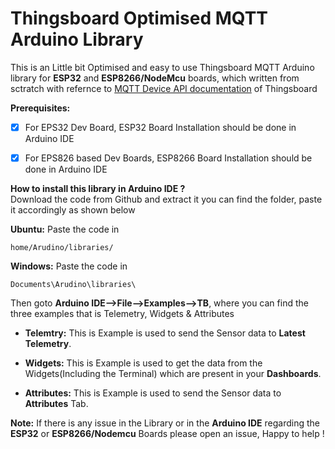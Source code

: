 # Thingsboard Optimised MQTT Arduino Library
This is an Little bit Optimised and easy to use Thingsboard MQTT Arduino library for **ESP32** and **ESP8266/NodeMcu** boards, which written from sctratch with refernce to 
[MQTT Device API documentation](https://thingsboard.io/docs/reference/mqtt-api/) of Thingsboard

**Prerequisites:**</br>
- [x] For EPS32 Dev Board, ESP32 Board Installation should be done in Arduino IDE </br>
- [x] For EPS826 based Dev Boards, ESP8266 Board Installation should be done in Arduino IDE <br/>


**How to install this library in Arduino IDE ?</br>**
Download the code from Github and extract it you can find the folder, paste it accordingly as shown below</br>

**Ubuntu:** Paste the code in 
```console
home/Arudino/libraries/
```
**Windows:** Paste the code in 
```console
Documents\Arudino\libraries\
```

Then goto **Arduino IDE-->File-->Examples-->TB**, where you can find the three examples that is Telemetry, Widgets & Attributes

* **Telemtry:** This is Example is used to send the Sensor data to **Latest Telemetry**.</br>

* **Widgets:** This is Example is used to get the data from the Widgets(Including the Terminal) which are present in your **Dashboards**.</br>

* **Attributes:** This is Example is used to send the Sensor data to **Attributes** Tab.</br>


**Note:** If there is any issue in the Library or in the **Arduino IDE** regarding the **ESP32** or **ESP8266/Nodemcu** Boards please open an issue, Happy to help !
